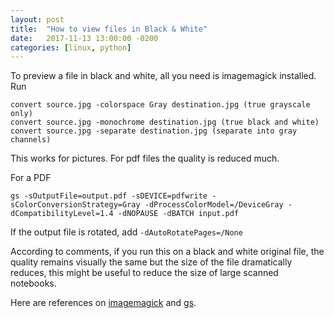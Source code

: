 ```yaml
---
layout: post
title:  "How to view files in Black & White"
date:   2017-11-13 13:00:00 -0200
categories: [linux, python]
---
```


To preview a file in black and white, all you need is imagemagick installed.
Run

```
convert source.jpg -colorspace Gray destination.jpg (true grayscale only)
convert source.jpg -monochrome destination.jpg (true black and white)
convert source.jpg -separate destination.jpg (separate into gray channels)
```

This works for pictures. For pdf files the quality is reduced much.

For a PDF

    gs -sOutputFile=output.pdf -sDEVICE=pdfwrite -sColorConversionStrategy=Gray -dProcessColorModel=/DeviceGray -dCompatibilityLevel=1.4 -dNOPAUSE -dBATCH input.pdf

If the output file is rotated, add `-dAutoRotatePages=/None`

According to comments, if you run this on a black and white original file, the
quality remains visually the same but the size of the file dramatically reduces,
this might be useful to reduce the size of large scanned notebooks.

Here are references on [imagemagick][fig-pb] and [gs][pdf-pb].

[fig-pb]: https://stackoverflow.com/questions/7708368/how-can-i-convert-an-image-to-grayscale-via-the-command-line
[pdf-pb]: https://superuser.com/questions/104656/convert-a-pdf-to-greyscale-on-the-command-line-in-floss
